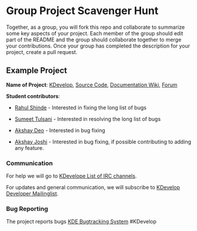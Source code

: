 # Group Project Scavenger Hunt

Together, as a group, you will fork this repo and collaborate to summarize some key aspects of your project. Each member of the group should edit part of the README and the group should collaborate together to merge your contributions. Once your group has completed the description for your project, create a pull request.

## Example Project

**Name of Project**: [KDevelop](https://www.kde.org/), [Source Code](http://code.openhub.net/project?pid=&ipid=303127&fp=303127&mp&projSelected=true&filterChecked), [Documentation Wiki](https://docs.kde.org/trunk5/en/extragear-kdevelop/kdevelop/index.html), [Forum](https://forum.kde.org/viewforum.php?f=218&sid=deab43f23b975d1faca6a80ac4d9c48a)

**Student contributors**:

* [Rahul Shinde](https://github.com/rahulvshinde) - Interested in fixing the long list of bugs
* [Sumeet Tulsani](https://github.com/stulsani) - Interested in resolving the long list of bugs
* [Akshay Deo](https://github.com/deoakshay) - Interested in bug fixing

* [Akshay Joshi](https://github.com/joshiakshay91) - Interested in bug fixing, if possible contributing to adding any feature.
### Communication

For help we will go to [KDevelope List of IRC channels](https://userbase.kde.org/IRC_Channels/en).

For updates and general communication, we will subscribe to [KDevelop Developer Mailinglist](https://mail.kde.org/mailman/listinfo/kdevelop-devel).

### Bug Reporting

The project reports bugs [KDE Bugtracking System](https://bugs.kde.org/)
#KDevelop
